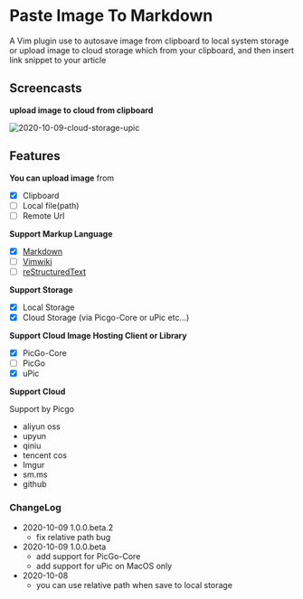 Paste Image To Markdown
=======================

A Vim plugin use to autosave  image from clipboard to local system storage or upload image to cloud storage which from your clipboard, and then insert link snippet to your article


## Screencasts

**upload image to cloud from clipboard**

![2020-10-09-cloud-storage-upic](https://user-images.githubusercontent.com/55470045/95555526-83c96580-0a44-11eb-847d-863846fd2a4c.gif)


## Features

**You can upload image** from

* [x] Clipboard
* [ ] Local file(path)
* [ ] Remote Url

**Support Markup Language**

* [x] [Markdown](https://daringfireball.net/projects/markdown/)
* [ ] [Vimwiki](https://github.com/vimwiki/vimwiki)
* [ ] [reStructuredText](https://www.sphinx-doc.org/en/master/usage/restructuredtext/index.html)

**Support Storage**

* [x] Local Storage
* [x] Cloud Storage (via Picgo-Core or uPic etc...)

**Support Cloud Image Hosting Client or Library**

* [x] PicGo-Core
* [ ] PicGo
* [x] uPic

**Support Cloud**

Support by Picgo

* aliyun oss
* upyun
* qiniu
* tencent cos
* Imgur
* sm.ms
* github


### ChangeLog

* 2020-10-09 1.0.0.beta.2
	- fix relative path bug
* 2020-10-09 1.0.0.beta
	- add support for PicGo-Core
	- add support for uPic on MacOS only
* 2020-10-08
	- you can use relative path when save to local storage
